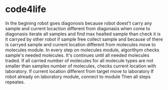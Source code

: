 # code4life

In the begining robot goes diagonosis because robot doest't carry any sample and current locaction different from diagonasis
when come to diagonasis iterate all samples and find max healted sample than check it is it carryed by other robot
if sample free collect sample and because of there is carryed sample and current location different from molecules move to molecules module.
In every step on molecules module, algorithym checks sample's needed molecules. It's continues until all needed molecules traded.
If all carried number of molecules for all molecule types are not smaller than samples number of molecules, checks current location with laboratory. 
If current location different from target move to laboratory
If robot already on laboratory module, connect to module
Then all steps repeates.
